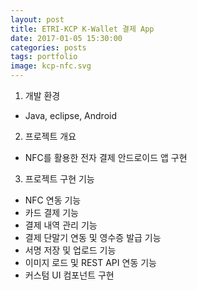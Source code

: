```yaml
---
layout: post
title: ETRI-KCP K-Wallet 결제 App 
date: 2017-01-05 15:30:00 
categories: posts 
tags: portfolio
image: kcp-nfc.svg
---
```


1) 개발 환경  
 - Java, eclipse, Android  
 
2) 프로젝트 개요  
 - NFC를 활용한 전자 결제 안드로이드 앱 구현  

3) 프로젝트 구현 기능  
 - NFC 연동 기능  
 - 카드 결제 기능  
 - 결제 내역 관리 기능  
 - 결제 단말기 연동 및 영수증 발급 기능  
 - 서명 저장 및 업로드 기능  
 - 이미지 로드 및 REST API 연동 기능  
 - 커스텀 UI 컴포넌트 구현  
